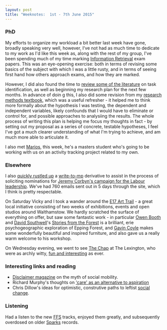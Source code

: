 ```yaml
---
layout: post
title: "Weeknotes:  1st - 7th June 2015"
---
```


### PhD ###
My efforts to organize my workload a bit better last week have gone, broadly
speaking very well, however, I've not had as much time to dedicate to my work as
I'd like this week as, along with the rest of my group, I've been spending much
of my time marking [Information Retrieval](http://www.cs.ucl.ac.uk/students/syllabus/mscml/gi15_information_retrieval_data_mining/) exam papers. This was an eye-opening exercise: both in terms of revising some basics of the subject with which I was a little rusty, and in terms of seeing first hand how others approach exams, and how they are marked.

However, I did also found the time to [review some of the
literature](http://blog.timcowlishaw.co.uk/2015/06/05/literature-review_part-3/)
on task identification, as well as beginning my research plan for the next few
months. In advance of doin g this, I also did some revision from my [research
methods textbook](https://www.goodreads.com/book/show/5631708-research-methods-for-human-computer-interaction), which was a useful refresher - it helped me to think more formally about the hypothesis I was testing, the dependent and independent variables, likely confounds that I would have to eliminate or control for, and possible approaches to analysiing the results. The whole process of writing this plan is helping me focus my thoughts in fact - by setting out my proposal as a series of concrete, testable hypotheses, I feel I've got a much clearer understanding of what I'm trying to achieve, and am much more able to articulate it.

I also met [Marios](https://uk.linkedin.com/pub/marios-mintzis/a6/6b0/968), this week, he's a masters student who's going to be working with us on an activity tracking project related to my own.

### Elsewhere ###

I also [quickly rustled up](http://nominate-jeremy.appspot.com/mp/write) a [write-to-mp](https://github.com/robinhouston/write-to-mp) derivative to assist in the process of soliciting nominations for [Jeremy Corbyn's campaign for the Labour leadership](http://jeremyforlabour.com/). We've had 760 emails sent out in 5 days through the site, which I think is pretty respectable.

On Saturday Vicky and I took a wander around the [E17 Art
Trail](http://www.e17arttrail.co.uk/) - a great local initiative consisting of
two weeks of exhibitions, events and open studios around Walthamstow. We hardly
scratched the surface of everything on offer, but saw some fantastic work - in
particular [Owen Booth](https://twitter.com/owenbooth) and [David
Southwell](https://twitter.com/cultauthor)'s [Stories from the
Forest](http://www.e17arttrail.co.uk/index.php?page=101&passed_index=195) is
a brilliant, erie psychogeographic exploration of Epping Forest, and [Gavin
Coyle](http://gavincoyle.co.uk/) makes some wonderfully beautiful and inspired
furniture, and also gave us a really warm welcome to his workshop.

On Wednesday evening, we went to see [The Chap](http://thechap.org) at The
Lexington, who were as archly witty, [fun and interesting](https://www.youtube.com/watch?v=5mbdwRrZl-Y) as ever.

### Interesting links and reading ###

* [Disclaimer magazine](http://www.disclaimermag.com/politics/britain-should-concentrate-more-on-social-equality-than-on-social-mobility/) on the myth of social mobility.
* Richard Murphy's thoughts on ['care' as an alternative to aspiration](http://www.taxresearch.org.uk/Blog/2015/05/31/aspiration-doesnt-do-it-for-me-but-care-definitely-does/)
* Chris Dillow's ideas for optimistic, construtive paths to leftist [social change](http://stumblingandmumbling.typepad.com/stumbling_and_mumbling/2015/06/the-left-social-change.html).

### Listening ###

Had a listen to the new [FFS](https://open.spotify.com/artist/0OnPrsDBROxkpC3qbFnL6L) tracks, enjoyed them greatly,  and subsequently overdosed on older [Sparks](https://open.spotify.com/artist/7pwjGKaqnfkvS7eQbHaqyH) records.

